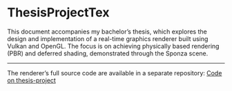 # ThesisProjectTex

This document accompanies my bachelor’s thesis, which explores the design and implementation of a real-time
graphics renderer built using Vulkan and OpenGL. The focus is on achieving physically based rendering (PBR) and
deferred shading, demonstrated through the Sponza scene.

---

The renderer’s full source code are available in a separate repository:
[Code on thesis-project](https://github.com/Fuwuffyi/thesis-project)
